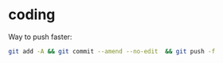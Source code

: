 # coding

Way to push faster:

```sh
git add -A && git commit --amend --no-edit  && git push -f
```

